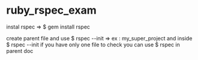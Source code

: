 # ruby_rspec_exam

instal rspec  =>  $ gem install rspec

create parent file and use $ rspec --init      =>  ex : my_super_project  and inside $ rspec --init
if you have only one file to check you can use $ rspec in parent doc 

